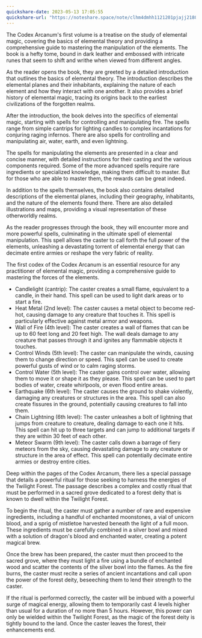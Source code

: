 ```yaml
---
quickshare-date: 2023-05-13 17:05:55
quickshare-url: "https://noteshare.space/note/clhm4dmhh1121201pjajj21808#jaAbFa6pfaHlp4r80ORHbgr488TCt1wxc8ZCM1f0Fpg"
---
```

The Codex Arcanum's first volume is a treatise on the study of elemental magic, covering the basics of elemental theory and providing a comprehensive guide to mastering the manipulation of the elements. The book is a hefty tome, bound in dark leather and embossed with intricate runes that seem to shift and writhe when viewed from different angles.

As the reader opens the book, they are greeted by a detailed introduction that outlines the basics of elemental theory. The introduction describes the elemental planes and their inhabitants, explaining the nature of each element and how they interact with one another. It also provides a brief history of elemental magic, tracing its origins back to the earliest civilizations of the forgotten realms.

After the introduction, the book delves into the specifics of elemental magic, starting with spells for controlling and manipulating fire. The spells range from simple cantrips for lighting candles to complex incantations for conjuring raging infernos. There are also spells for controlling and manipulating air, water, earth, and even lightning.

The spells for manipulating the elements are presented in a clear and concise manner, with detailed instructions for their casting and the various components required. Some of the more advanced spells require rare ingredients or specialized knowledge, making them difficult to master. But for those who are able to master them, the rewards can be great indeed.

In addition to the spells themselves, the book also contains detailed descriptions of the elemental planes, including their geography, inhabitants, and the nature of the elements found there. There are also detailed illustrations and maps, providing a visual representation of these otherworldly realms.

As the reader progresses through the book, they will encounter more and more powerful spells, culminating in the ultimate spell of elemental manipulation. This spell allows the caster to call forth the full power of the elements, unleashing a devastating torrent of elemental energy that can decimate entire armies or reshape the very fabric of reality.

The first codex of the Codex Arcanum is an essential resource for any practitioner of elemental magic, providing a comprehensive guide to mastering the forces of the elements.

-     
    Candlelight (cantrip): The caster creates a small flame, equivalent to a candle, in their hand. This spell can be used to light dark areas or to start a fire.
-   Heat Metal (2nd level): The caster causes a metal object to become red-hot, causing damage to any creature that touches it. This spell is particularly effective against metal armor and weapons.
-   Wall of Fire (4th level): The caster creates a wall of flames that can be up to 60 feet long and 20 feet high. The wall deals damage to any creature that passes through it and ignites any flammable objects it touches.
-   Control Winds (5th level): The caster can manipulate the winds, causing them to change direction or speed. This spell can be used to create powerful gusts of wind or to calm raging storms.
-   Control Water (5th level): The caster gains control over water, allowing them to move it or shape it as they please. This spell can be used to part bodies of water, create whirlpools, or even flood entire areas.
-   Earthquake (6th level): The caster causes the ground to shake violently, damaging any creatures or structures in the area. This spell can also create fissures in the ground, potentially causing creatures to fall into them.
-   Chain Lightning (6th level): The caster unleashes a bolt of lightning that jumps from creature to creature, dealing damage to each one it hits. This spell can hit up to three targets and can jump to additional targets if they are within 30 feet of each other.
-   Meteor Swarm (9th level): The caster calls down a barrage of fiery meteors from the sky, causing devastating damage to any creature or structure in the area of effect. This spell can potentially decimate entire armies or destroy entire cities.

  
Deep within the pages of the Codex Arcanum, there lies a special passage that details a powerful ritual for those seeking to harness the energies of the Twilight Forest. The passage describes a complex and costly ritual that must be performed in a sacred grove dedicated to a forest deity that is known to dwell within the Twilight Forest.

To begin the ritual, the caster must gather a number of rare and expensive ingredients, including a handful of enchanted moonstones, a vial of unicorn blood, and a sprig of mistletoe harvested beneath the light of a full moon. These ingredients must be carefully combined in a silver bowl and mixed with a solution of dragon's blood and enchanted water, creating a potent magical brew.

Once the brew has been prepared, the caster must then proceed to the sacred grove, where they must light a fire using a bundle of enchanted wood and scatter the contents of the silver bowl into the flames. As the fire burns, the caster must recite a series of ancient incantations and call upon the power of the forest deity, beseeching them to lend their strength to the caster.

If the ritual is performed correctly, the caster will be imbued with a powerful surge of magical energy, allowing them to temporarily cast 4 levels higher than usual for a duration of no more than 5 hours. However, this power can only be wielded within the Twilight Forest, as the magic of the forest deity is tightly bound to the land. Once the caster leaves the forest, their enhancements end. 